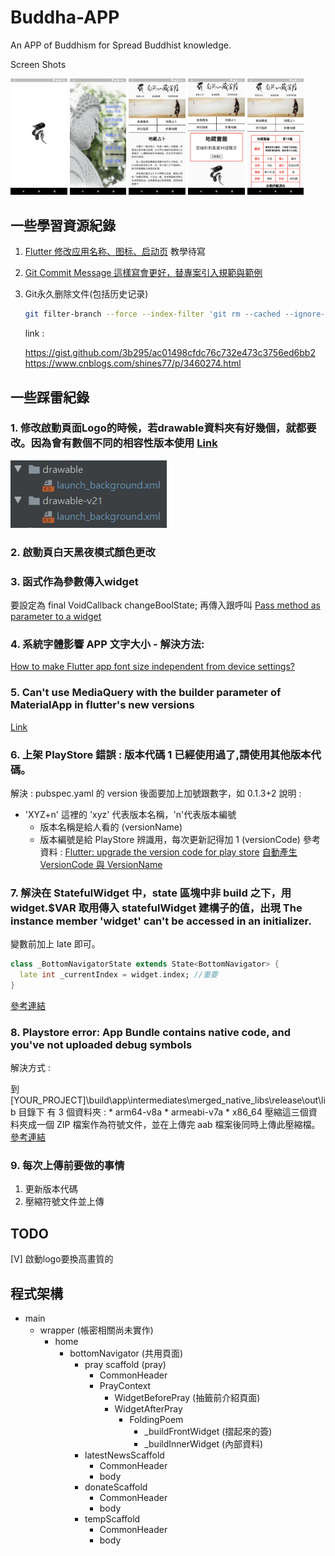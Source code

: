 # Buddha-APP
An APP of  Buddhism for Spread Buddhist knowledge. 

Screen Shots
<p float="left">
<img src= "demoPic/1.png"  width="18%">
<img src= "demoPic/2.png"  width="18%">
<img src= "demoPic/3.png"  width="18%">
<img src= "demoPic/4.png"  width="18%">
<img src= "demoPic/5.png"  width="18%">
</p>

## 一些學習資源紀錄
1. [Flutter 修改应用名称、图标、启动页](https://blog.csdn.net/yechaoa/article/details/98958344)
教學待寫

2. [Git Commit Message 這樣寫會更好，替專案引入規範與範例](https://wadehuanglearning.blogspot.com/2019/05/commit-commit-commit-why-what-commit.html)

3. Git永久删除文件(包括历史记录)

    ```bash
    git filter-branch --force --index-filter 'git rm --cached --ignore-unmatch path-to-your-remove-file' --prune-empty --tag-name-filter cat -- --all
    ```

    link : 
    
    https://gist.github.com/3b295/ac01498cfdc76c732e473c3756ed6bb2
    https://www.cnblogs.com/shines77/p/3460274.html

## 一些踩雷紀錄
### 1. 修改啟動頁面Logo的時候，若drawable資料夾有好幾個，就都要改。因為會有數個不同的相容性版本使用 [Link](https://stackoverflow.com/questions/47093515/drawable-v21-v24-what-is-it)
![](app_unused_files/catched_bug01.jpg)

### 2. 啟動頁白天黑夜模式顏色更改

### 3. 函式作為參數傳入widget
要設定為 final VoidCallback changeBoolState; 再傳入跟呼叫
[Pass method as parameter to a widget](https://stackoverflow.com/questions/54493002/pass-method-as-parameter-to-a-widget)

### 4. 系統字體影響 APP 文字大小 - 解決方法:
[How to make Flutter app font size independent from device settings?](https://stackoverflow.com/questions/59143443/how-to-make-flutter-app-font-size-independent-from-device-settings)


### 5. Can't use MediaQuery with the builder parameter of MaterialApp in flutter's new versions
[Link](https://stackoverflow.com/questions/67751639/cant-use-mediaquery-with-the-builder-parameter-of-materialapp-in-flutters-new)

### 6. 上架 PlayStore 錯誤 : 版本代碼 1 已經使用過了,請使用其他版本代碼。
解決 : pubspec.yaml 的 version 後面要加上加號跟數字，如 0.1.3+2 
說明 : 
* 'XYZ+n' 這裡的 'xyz' 代表版本名稱，'n'代表版本編號 
    * 版本名稱是給人看的 (versionName)
    * 版本編號是給 PlayStore 辨識用，每次更新記得加 1 (versionCode)
參考資料 : 
[Flutter: upgrade the version code for play store](https://stackoverflow.com/questions/53570575/flutter-upgrade-the-version-code-for-play-store)
[自動產生 VersionCode 與 VersionName](https://louis383.medium.com/%E8%87%AA%E5%8B%95%E7%94%A2%E7%94%9F-versioncode-%E8%88%87-versionname-cb6039152b1f)

### 7. 解決在 StatefulWidget 中，state 區塊中非 build 之下，用 widget.$VAR 取用傳入 statefulWidget 建構子的值，出現 The instance member 'widget' can't be accessed in an initializer.
變數前加上 late 即可。
```dart
class _BottomNavigatorState extends State<BottomNavigator> {
  late int _currentIndex = widget.index; //重要
}
```
[參考連結](https://stackoverflow.com/questions/64092241/the-instance-member-widget-cant-be-accessed-in-an-initializer?rq=1)

### 8. Playstore error: App Bundle contains native code, and you've not uploaded debug symbols
解決方式 : 

到 [YOUR_PROJECT]\build\app\intermediates\merged_native_libs\release\out\lib 目錄下
有 3 個資料夾 : 
    * arm64-v8a
    * armeabi-v7a
    * x86_64
壓縮這三個資料夾成一個 ZIP 檔案作為符號文件，並在上傳完 aab 檔案後同時上傳此壓縮檔。
[參考連結](https://stackoverflow.com/questions/62568757/playstore-error-app-bundle-contains-native-code-and-youve-not-uploaded-debug)


### 9. 每次上傳前要做的事情
1. 更新版本代碼
2. 壓縮符號文件並上傳


## TODO
[V] 啟動logo要換高畫質的


## 程式架構
* main
    * wrapper (帳密相關尚未實作)
        * home
            * bottomNavigator (共用頁面)
                * pray scaffold (pray)
                    * CommonHeader
                    * PrayContext
                        * WidgetBeforePray (抽籤前介紹頁面)
                        * WidgetAfterPray
                            * FoldingPoem
                                * _buildFrontWidget (摺起來的簽)
                                * _buildInnerWidget (內部資料)
                * latestNewsScaffold
                    * CommonHeader
                    * body
                * donateScaffold
                    * CommonHeader
                    * body
                * tempScaffold
                    * CommonHeader
                    * body
